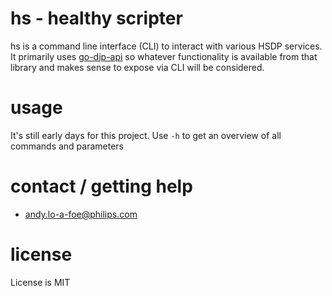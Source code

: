 # hs - healthy scripter
hs is a command line interface (CLI) to interact with various HSDP services.
It primarily uses [go-dip-api](https://github.com/dip-software/go-dip-api) so whatever functionality is available from that library and makes sense to expose via CLI will be considered.

# usage
It's still early days for this project. Use `-h` to get an overview of all commands and parameters

# contact / getting help
- andy.lo-a-foe@philips.com

# license
License is MIT
